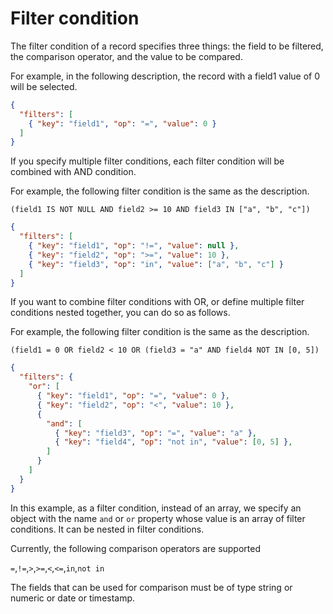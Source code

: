 # Filter condition

The filter condition of a record specifies three things: the field to be filtered, the comparison operator, and the value to be compared.

For example, in the following description, the record with a field1 value of 0 will be selected.

```JSON
{
  "filters": [
    { "key": "field1", "op": "=", "value": 0 }
  ]
}
```

If you specify multiple filter conditions, each filter condition will be combined with AND condition.

For example, the following filter condition is the same as the description.

`(field1 IS NOT NULL AND field2 >= 10 AND field3 IN ["a", "b", "c"])`

```JSON
{
  "filters": [
    { "key": "field1", "op": "!=", "value": null },
    { "key": "field2", "op": ">=", "value": 10 },
    { "key": "field3", "op": "in", "value": ["a", "b", "c"] }
  ]
}
```

If you want to combine filter conditions with OR, or define multiple filter conditions nested together, you can do so as follows.

For example, the following filter condition is the same as the description.

`(field1 = 0 OR field2 < 10 OR (field3 = "a" AND field4 NOT IN [0, 5])`

```JSON
{
  "filters": {
    "or": [
      { "key": "field1", "op": "=", "value": 0 },
      { "key": "field2", "op": "<", "value": 10 },
      {
        "and": [
          { "key": "field3", "op": "=", "value": "a" },
          { "key": "field4", "op": "not in", "value": [0, 5] },
        ]
      }
    ]
  }
}
```

In this example, as a filter condition, instead of an array, we specify an object with the name `and` or `or` property whose value is an array of filter conditions.
It can be nested in filter conditions.

Currently, the following comparison operators are supported

`=`,`!=`,`>`,`>=`,`<`,`<=`,`in`,`not in`

The fields that can be used for comparison must be of type string or numeric or date or timestamp.
